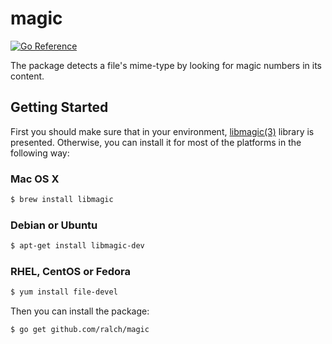 # magic

[![Go Reference](https://pkg.go.dev/badge/github.com/ralch/magic.svg)](https://pkg.go.dev/github.com/ralch/magic)

The package detects a file's mime-type by looking for magic numbers in its content.

## Getting Started

First you should make sure that in your environment,
[libmagic(3)](https://linux.die.net/man/3/libmagic) library is presented.
Otherwise, you can install it for most of the platforms in the following way:

### Mac OS X

```bash
$ brew install libmagic
```

### Debian or Ubuntu

```bash
$ apt-get install libmagic-dev
```

### RHEL, CentOS or Fedora

```bash
$ yum install file-devel
```

Then you can install the package:

```bash
$ go get github.com/ralch/magic
```
